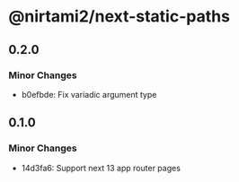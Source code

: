 # @nirtami2/next-static-paths

## 0.2.0

### Minor Changes

- b0efbde: Fix variadic argument type

## 0.1.0

### Minor Changes

- 14d3fa6: Support next 13 app router pages
